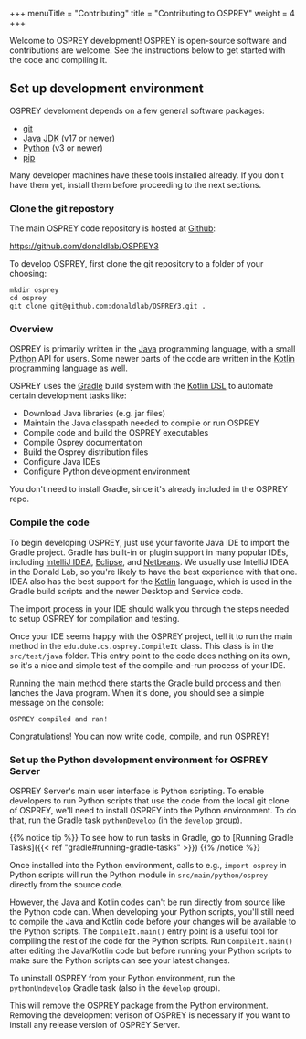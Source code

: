 +++
menuTitle = "Contributing"
title = "Contributing to OSPREY"
weight = 4
+++

Welcome to OSPREY development! OSPREY is open-source software and contributions are welcome.
See the instructions below to get started with the code and compiling it.


## Set up development environment

OSPREY develoment depends on a few general software packages:

* [git](https://git-scm.com/)
* [Java JDK](https://adoptium.net/) (v17 or newer)
* [Python](https://www.python.org/) (v3 or newer)
* [pip](https://pip.pypa.io/en/stable/)

Many developer machines have these tools installed already.
If you don't have them yet, install them before proceeding to the next sections.


### Clone the git repostory

The main OSPREY code repository is hosted at [Github](https://github.com):

https://github.com/donaldlab/OSPREY3

To develop OSPREY, first clone the git repository to a folder of your choosing:
```shell
mkdir osprey
cd osprey
git clone git@github.com:donaldlab/OSPREY3.git .
```


### Overview

OSPREY is primarily written in the [Java][java] programming language, with a small [Python][python]
API for users. Some newer parts of the code are written in the [Kotlin] programming language as well.

[java]: https://en.wikipedia.org/wiki/Java_(software_platform)
[python]: https://www.python.org/
[kotlin]: https://kotlinlang.org/

OSPREY uses the [Gradle][gradle] build system with the [Kotlin DSL][gradle-kotlin-dsl]
to automate certain development tasks like:

* Download Java libraries (e.g. jar files)
* Maintain the Java classpath needed to compile or run OSPREY
* Compile code and build the OSPREY executables
* Compile Osprey documentation
* Build the Osprey distribution files
* Configure Java IDEs
* Configure Python development environment

[gradle]: https://gradle.org/
[gradle-kotlin-dsl]: https://blog.gradle.org/kotlin-meets-gradle

You don't need to install Gradle, since it's already included in the OSPREY repo.


### Compile the code

To begin developing OSPREY, just use your favorite Java IDE to import the Gradle project.
Gradle has built-in or plugin support in many popular IDEs, including [IntelliJ IDEA][idea],
[Eclipse][eclipse], and [Netbeans][netbeans]. We usually use IntelliJ IDEA in the Donald Lab,
so you're likely to have the best experience with that one. IDEA also has the best support for the
[Kotlin][kotlin] language, which is used in the Gradle build scripts and the newer Desktop and Service code.

The import process in your IDE should walk you through the steps needed
to setup OSPREY for compilation and testing.

[eclipse]: https://www.eclipse.org/
[idea]: https://www.jetbrains.com/idea/
[netbeans]: https://netbeans.org/

Once your IDE seems happy with the OSPREY project, tell it to run the main method in the
`edu.duke.cs.osprey.CompileIt` class. This class is in the `src/test/java` folder.
This entry point to the code does nothing on its own,
so it's a nice and simple test of the compile-and-run process of your IDE.

Running the main method there starts the Gradle build process and then
lanches the Java program. When it's done, you should see a simple message on the console:
```
OSPREY compiled and ran!
```

Congratulations! You can now write code, compile, and run OSPREY!


### Set up the Python development environment for OSPREY Server

OSPREY Server's main user interface is Python scripting. To enable developers to run Python scripts
that use the code from the local git clone of OSPREY, we'll need to install OSPREY into the Python
environment. To do that, run the Gradle task `pythonDevelop` (in the `develop` group).

{{% notice tip %}}
To see how to run tasks in Gradle, go to [Running Gradle Tasks]({{< ref "gradle#running-gradle-tasks" >}})
{{% /notice %}}

Once installed into the Python environment, calls to e.g., `import osprey` in Python scripts will run
the Python module in `src/main/python/osprey` directly from the source code.

However, the Java and Kotlin codes can't be run directly from source like the Python code can.
When developing your Python scripts, you'll still need to compile the Java and Kotlin code before
your changes will be available to the Python scripts. The `CompileIt.main()` entry point is a useful
tool for compiling the rest of the code for the Python scripts. Run `CompileIt.main()` after editing
the Java/Kotlin code but before running your Python scripts to make sure the Python scripts can see
your latest changes.

To uninstall OSPREY from your Python environment, run the `pythonUndevelop` Gradle task (also in
the `develop` group).

This will remove the OSPREY package from the Python environment. Removing the development verison
of OSPREY is necessary if you want to install any release version of OSPREY Server.
